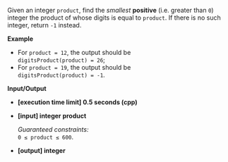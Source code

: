
Given an integer  `product`, find the  _smallest_  **positive**  (i.e. greater than  `0`) integer the product of whose digits is equal to  `product`. If there is no such integer, return  `-1`  instead.

**Example**

-   For  `product = 12`, the output should be  
    `digitsProduct(product) = 26`;
-   For  `product = 19`, the output should be  
    `digitsProduct(product) = -1`.

**Input/Output**

-   **\[execution time limit\] 0.5 seconds (cpp)**
    
-   **\[input\] integer product**
    
    _Guaranteed constraints:_  
    `0 ≤ product ≤ 600`.
    
-   **\[output\] integer**